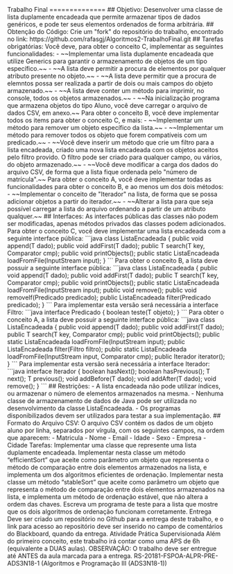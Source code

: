 <!-- ﻿![FinalResult](/data/FR.jpg)  --!>
Trabalho Final
==============

## Objetivo:

Desenvolver uma classe de lista duplamente encadeada que permite armazenar tipos de dados genéricos, e pode ter seus elementos ordenados de forma arbitrária.

## Obtenção do Código:

Crie um "fork" do repositório do trabalho, encontrado no link:

	https://github.com/rafasgj/Algoritmos2-TrabalhoFinal.git

## Tarefas obrigatórias:

Você deve, para obter o conceito C, implementar as seguintes 
funcionalidades:

- ~~Implementar uma lista duplamente encadeada que utilize Generics para 
garantir o armazenamento de objetos de um tipo específico.~~

- ~~A lista deve permitir a procura de elementos por qualquer atributo 
presente no objeto.~~

- ~~A lista deve permitir que a procura de elemntos possa ser realizada a 
partir de dois ou mais campos do objeto armazenado.~~

- ~~A lista deve conter um método para imprimir, no console, todos os 
objetos armazenados.~~

- ~~Na inicialização programa que armazena objetos do tipo Aluno, você 
deve carregar o arquivo de dados CSV, em anexo.~~

Para obter o conceito B, você deve implementar todos os items para 
obter o conceito C, e mais:

- ~~Implementar um método para remover um objeto específico da lista.~~

- ~~Implementar um método para remover todos os objeto que forem 
compatíveis com um predicado.~~

- ~~Você deve inserir um método que crie um filtro para a lista 
encadeada, criado uma nova lista encadeada com os objetos aceitos pelo 
filtro provido. O filtro pode ser criado para qualquer campo, ou 
vários, do objeto armazenado.~~

- ~~Você deve modificar a carga dos dados do arquivo CSV, de forma que a 
lista fique ordenada pelo "número de matrícula".~~

Para obter o conceito A, você deve implementar todas as funcionalidades 
para obter o conceito B, e ao menos um dos dois métodos:

- ~~Implementar o conceito de "Iterador" na lista, de forma que se possa 
adicionar objetos a partir do iterador.~~

- ~~Alterar a lista para que seja possível carregar a lista do arquivo 
ordenando a partir de um atributo qualquer.~~

## Interfaces:

As interfaces públicas das classes não podem ser modificadas, apenas 
métodos privados das classes podem adicionados.

Para obter o conceito C, você deve implementar uma lista encadeada com 
a seguinte interface pública:

```java
class ListaEncadeada<T> {
	public void append(T dado);
	public void addFirst(T dado);
	public T search(T key, Comparator<T> cmp);
	public void printObjects();
	public static ListaEncadeada<T> loadFromFile(InputStream input);
}
```

Para obter o conceito B, a lista deve possuir a seguinte interface 
pública:

```java
class ListaEncadeada<T> {
	public void append(T dado);
	public void addFirst(T dado);
	public T search(T key, Comparator<T> cmp);
	public void printObjects();
	public static ListaEncadeada<T> loadFromFile(InputStream input);

	public void remove();
	public void removeIf(Predicado<T> predicado);
	public ListaEncadeada<T> filter(Predicado<T> predicado);
}
```

Para implementar esta versão será necessária a interface Filtro:

```java
interface Predicado<T> {
	boolean teste(T objeto);
}
```

Para obter o conceito A, a lista deve possuir a seguinte interface 
pública:

```java
class ListaEncadeada<T> {
	public void append(T dado);
	public void addFirst(T dado);
	public T search(T key, Comparator<T> cmp);
	public void printObjects();
	public static ListaEncadeada<T> loadFromFile(InputStream input);
	public ListaEncadeada<T> filter(Filtro<T> filtro);

	public static ListaEncadeada<T> loadFromFile(InputStream input, 
Comparator<T> cmp);
	public Iterador<T> iterator();
}
```

Para implementar esta versão será necessária a interface Iterador:

```java
interface Iterador<T> {
	boolean hasNext();
	boolean hasPrevious();
	T next();
	T previous();
	void addBefore(T dado);
	void addAfter(T dado);
	void remove();
}
```

## Restrições:

- A lista encadeada não pode utilizar índices, ou armazenar o número de 
elementos armazenados na mesma.

- Nenhuma classe de armazenamento de dados de Java pode ser utilizada 
no desenvolvimento da classe ListaEncadeada.

- Os programas disponibilizados devem ser utilizados para testar a sua 
implementação.

## Formato do Arquivo CSV:

O arquivo CSV contém os dados de um objeto aluno por linha, separados 
por vírgula, com os seguintes campos, na ordem que aparecem:

	- Matricula
	- Nome
	- Email
	- Idade
	- Sexo
	- Empresa
	- Cidade



Tarefas:
Implementar uma classe que represente uma lista duplamente encadeada.
Implementar nesta classe um método “efficientSort” que aceite como parâmetro um objeto que representa o método de comparação entre dois elementos armazenados na lista, e implementa um dos algoritmos eficientes de ordenação.
Implementar nesta classe um método “stableSort” que aceite como parâmetro um objeto que representa o método de comparação entre dois elementos armazenados na lista, e implementa um método de ordenação estável, que não altera a ordem das chaves.
Escreva um programa de teste para a lista que mostre que os dois algoritmos de ordenação funcionam corretamente.
Entrega
Deve ser criado um repositório no Github para a entrega deste trabalho, e o link para acesso ao repositório deve ser inserido no campo de comentários do Blackboard, quando da entrega.

Atividade Prática Supervisionada
Além do primeiro conceito, este trabalho irá contar como uma APS de 6h (equivalente a DUAS aulas).

OBSERVAÇÃO: O trabalho deve ser entregue até ANTES da aula marcada para a entrega.


RS-20181-FSPOA-ALPR-PRE-ADS3N18-1
(Algoritmos e Programação III (ADS3N18-1))
